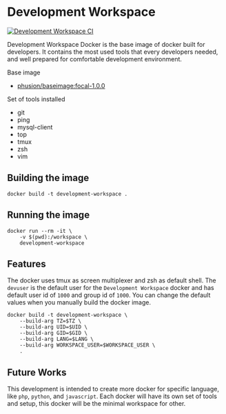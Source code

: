 # Development Workspace

[![Development Workspace CI](https://github.com/cragonnyunt/development-workspace/actions/workflows/main.yml/badge.svg?branch=main)](https://github.com/cragonnyunt/development-workspace/actions/workflows/main.yml)

Development Workspace Docker is the base image of docker built for developers. It contains the most used tools that every developers needed, and well prepared for comfortable development environment.

Base image
- [phusion/baseimage:focal-1.0.0](https://hub.docker.com/r/phusion/baseimage)

Set of tools installed
- git
- ping
- mysql-client
- top
- tmux
- zsh
- vim

## Building the image

```
docker build -t development-workspace .
```

## Running the image

```
docker run --rm -it \
    -v $(pwd):/workspace \
    development-workspace
```

## Features

The docker uses tmux as screen multiplexer and zsh as default shell. The `devuser` is the default user for the `Development Workspace` docker and has default user id of `1000` and group id of `1000`. You can change the default values when you manually build the docker image.

```
docker build -t development-workspace \
    --build-arg TZ=$TZ \
    --build-arg UID=$UID \
    --build-arg GID=$GID \
    --build-arg LANG=$LANG \
    --build-arg WORKSPACE_USER=$WORKSPACE_USER \
    .
```

## Future Works

This development is intended to create more docker for specific language, like `php`, `python`, and `javascript`. Each docker will have its own set of tools and setup, this docker will be the minimal workspace for other.
